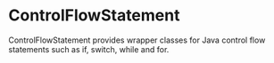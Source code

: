 # ControlFlowStatement
ControlFlowStatement provides wrapper classes for Java control flow statements such as if, switch, while and for.
